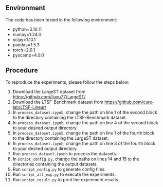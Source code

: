 ## Environment
The code has been tested in the following environment:
* python=3.10.11
* numpy=1.24.3
* scipy=1.10.1
* pandas=1.5.3
* torch=2.0.1
* pyscamp=4.0.0

## Procedure
To reproduce the experiments, please follow the steps below:
1. Download the LargeST dataset from https://github.com/liuxu77/LargeST/
2. Download the LTSF-Benchmark dataset from https://github.com/cure-lab/LTSF-Linear/
3. In ```process_dataset.ipynb```, change the path on line 1 of the second block to the directory containing the LTSF-Benchmark dataset.
4. In ```process_dataset.ipynb```, change the path on line 4 of the second block to your desired output directory.
5. In ```process_dataset.ipynb```, change the path on line 1 of the fourth block to the directory containing the LargeST dataset.
6. In ```process_dataset.ipynb```, change the path on line 3 of the fourth block to your desired output directory.
7. Run ```process_dataset.ipynb``` to process the datasets.
8. In ```script_config.py```, change the paths on lines 14 and 15 to the directories containing the output datasets.
9. Run ```script_config.py``` to generate config files.
10. Run ```script_all_exp.py``` to execute the experiments.
11. Run ```script_result.py``` to print the experiment results.
